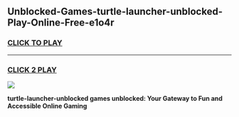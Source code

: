 
## Unblocked-Games-turtle-launcher-unblocked-Play-Online-Free-e1o4r
<h3>
<a href="https://premium76.site?title=turtle-launcher-unblocked&ref=26A">CLICK TO PLAY</a></h3>
<hr>

<h3>
<a href="https://premium76.site?title=turtle-launcher-unblocked&ref=26A">CLICK 2 PLAY</a>
  
</h3>

<a href="https://premium76.site?title=turtle-launcher-unblocked&ref=26A"><img src="https://clearcache.store/games.png"></a>


**turtle-launcher-unblocked games unblocked: Your Gateway to Fun and Accessible Online Gaming**
